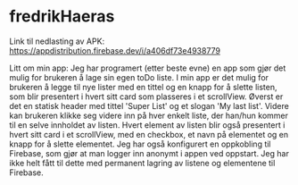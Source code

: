 # fredrikHaeras
Link til nedlasting av APK: 
  https://appdistribution.firebase.dev/i/a406df73e4938779
  
Litt om min app:
  Jeg har programert (etter beste evne) en app som gjør det mulig for brukeren å lage sin egen toDo liste.
  I min app er det mulig for brukeren å legge til nye lister med en tittel og en knapp for å slette listen, som blir presentert i hvert sitt card som plasseres i et scrollView.
  Øverst er det en statisk header med tittel 'Super List' og et slogan 'My last list'.
  Videre kan brukeren klikke seg videre inn på hver enkelt liste, der han/hun kommer til en selve innholdet av listen. 
  Hvert element av listen blir også presentert i hvert sitt card i et scrollView, med en checkbox, et navn på elementet og en knapp for å slette elementet. 
  Jeg har også konfigurert en oppkobling til Firebase, som gjør at man logger inn anonymt i appen ved oppstart.
  Jeg har ikke helt fått til dette med permanent lagring av listene og elementene til Firebase.

